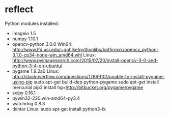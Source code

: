 # reflect

Python modules installed:
* imageio 1.5
* numpy 1.10.1
* opencv-python 3.0.0
    Win64: http://www.lfd.uci.edu/~gohlke/pythonlibs/bofhrmxk/opencv_python-3.1.0-cp34-none-win_amd64.whl
    Linux: http://www.pyimagesearch.com/2015/07/20/install-opencv-3-0-and-python-3-4-on-ubuntu/
* pygame 1.9.2a0
    Linux: http://stackoverflow.com/questions/17869101/unable-to-install-pygame-using-pip
      sudo apt-get build-dep python-pygame
      sudo apt-get install mercurial
      pip3 install hg+http://bitbucket.org/pygame/pygame
* scipy 0.16.1
* pywin32-220.win-amd64-py3.4
* watchdog 0.8.3
* tkinter
    Linux: sudo apt-get install python3-tk
